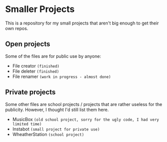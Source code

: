 # Smaller Projects
This is a repository for my small projects that aren't big enough to get their own repos.
## Open projects
Some of the files are for public use by anyone: 
- File creator `(finished)`
- File deleter `(finished)`
- File renamer `(work in progress - almost done)`
## Private projects
Some other files are school projects / projects that are rather useless for the publicity. However, I thought I'd still list them here. 
- MusicBox `(old school project, sorry for the ugly code, I had very limited time)`
- Instabot `(small project for private use)`
- WheatherStation `(school project)`
